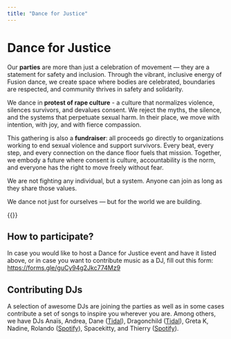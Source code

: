 ```yaml
---
title: "Dance for Justice"
---
```


# Dance for Justice

Our **parties** are more than just a celebration of movement — they are a statement for safety and inclusion. Through the vibrant, inclusive energy of Fusion dance, we create space where bodies are celebrated, boundaries are respected, and community thrives in safety and solidarity.

We dance in **protest of rape culture** - a culture that normalizes violence, silences survivors, and devalues consent. We reject the myths, the silence, and the systems that perpetuate sexual harm. In their place, we move with intention, with joy, and with fierce compassion.

This gathering is also a **fundraiser**: all proceeds go directly to organizations working to end sexual violence and support survivors. Every beat, every step, and every connection on the dance floor fuels that mission. Together, we embody a future where consent is culture, accountability is the norm, and everyone has the right to move freely without fear.

We are not fighting any individual, but a system. Anyone can join as long as they share those values.

We dance not just for ourselves — but for the world we are building.

{{<localevents section="dance-for-justice" onboarding="false">}}

## How to participate?

In case you would like to host a Dance for Justice event and have it listed above, or in case you want to contribute music as a DJ, fill out this form: https://forms.gle/guCy94g2Jkc774Mz9

## Contributing DJs

A selection of awesome DJs are joining the parties as well as in some cases contribute a set of songs to inspire you wherever you are. Among others, we have DJs
Anaïs,
Andrea,
Dane ([Tidal](https://tidal.com/playlist/2dc0758d-6676-425d-be9d-e520318c6235)),
Dragonchild ([Tidal](https://tidal.com/playlist/990142cb-7ef0-4fac-b44a-3d02025a9835)),
Greta K,
Nadine,
Rolando ([Spotify](https://open.spotify.com/playlist/2pZ2LJwjpoXm9lLYeu67Nq)),
Spacekitty, and
Thierry	([Spotify](https://open.spotify.com/playlist/3MHsilHY6rYujzIOyW6lFF)).
